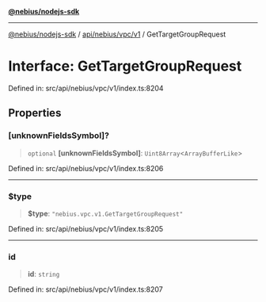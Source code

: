 [**@nebius/nodejs-sdk**](../../../../../README.md)

---

[@nebius/nodejs-sdk](../../../../../README.md) / [api/nebius/vpc/v1](../README.md) / GetTargetGroupRequest

# Interface: GetTargetGroupRequest

Defined in: src/api/nebius/vpc/v1/index.ts:8204

## Properties

### \[unknownFieldsSymbol\]?

> `optional` **\[unknownFieldsSymbol\]**: `Uint8Array`\<`ArrayBufferLike`\>

Defined in: src/api/nebius/vpc/v1/index.ts:8206

---

### $type

> **$type**: `"nebius.vpc.v1.GetTargetGroupRequest"`

Defined in: src/api/nebius/vpc/v1/index.ts:8205

---

### id

> **id**: `string`

Defined in: src/api/nebius/vpc/v1/index.ts:8207
